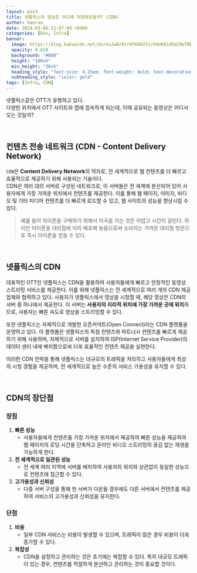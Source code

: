 ```yaml
---
layout: post
title: 넷플릭스의 영상은 어디에 저장돼있을까? (CDN)
author: haeran
date: 2024-03-06 21:07:00 +0900
categories: [Dev, Infra]
banner:
  image: https://blog.kakaocdn.net/dn/ouJwB/btrNTKHSU7z/O4mR8idXeCNeTBE9XFjl60/img.png
  opacity: 0.618
  background: "#000"
  height: "100vh"
  min_height: "38vh"
  heading_style: "font-size: 4.25em; font-weight: bold; text-decoration: underline"
  subheading_style: "color: gold"
tags: [Infra, CDN]
---
```


넷플릭스같은 OTT가 유행하고 있다. <br/>
다양한 위치에서 OTT 사이트와 앱에 접속하게 되는데, 이때 공유되는 동영상은 어디서 오는 것일까?

<br/>

## 컨텐츠 전송 네트워크 (CDN - Content Delivery Network)

`CDN`은 **Content Delivery Network**의 약자로, 전 세계적으로 웹 컨텐츠를 더 빠르고 효율적으로 제공하기 위해 사용되는 기술이다.<br/>
CDN은 여러 대의 서버로 구성된 네트워크로, 이 서버들은 전 세계에 분산되어 있어 사용자에게 가장 가까운 위치에서 컨텐츠를 제공한다. 이를 통해 웹 페이지, 이미지, 비디오 및 기타 미디어 컨텐츠를 더 빠르게 로드할 수 있고, 웹 사이트의 성능을 향상시킬 수 있다.

> 예를 들어 아이폰을 구매하기 위해서 미국을 가는 것은 어렵고 시간이 걸린다. 하지만 아이폰을 대리점에 미리 배포해 놓음으로써 소비자는 가까운 대리점 방문으로 즉시 아이폰을 얻을 수 있다.

<br/>

## 넷플릭스의 CDN

대표적인 OTT인 넷플릭스는 CDN을 활용하여 사용자들에게 빠르고 안정적인 동영상 스트리밍 서비스를 제공한다. 이를 위해 넷플릭스는 전 세계적으로 여러 개의 CDN 제공업체와 협력하고 있다. 사용자가 넷플릭스에서 영상을 시청할 때, 해당 영상은 CDN의 서버 중 하나에서 제공한다. 이 서버는 **사용자의 지리적 위치에 가장 가까운 곳에 위치**하므로, 사용자는 빠른 속도로 영상을 스트리밍할 수 있다.

또한 넷플릭스는 자체적으로 개발한 오픈커넥트(Open Connect)라는 CDN 플랫폼을 운영하고 있다. 이 플랫폼은 넷플릭스의 독점 컨텐츠와 파트너사 컨텐츠를 빠르게 제공하기 위해 사용하며, 자체적으로 서버를 설치하여 ISP(Internet Service Provider)의 데이터 센터 내에 배치함으로써 더욱 효율적인 컨텐츠 제공을 실현한다.

이러한 CDN 전략을 통해 넷플릭스는 대규모의 트래픽을 처리하고 사용자들에게 최상의 시청 경험을 제공하며, 전 세계적으로 높은 수준의 서비스 가용성을 유지할 수 있다.

<br/>

## CDN의 장단점

### 장점

1. **빠른 성능**
    - 사용자들에게 컨텐츠를 가장 가까운 위치에서 제공하여 빠른 성능을 제공하여 웹 페이지의 로딩 시간을 단축하고 온라인 비디오 스트리밍의 끊김 없는 재생을 가능하게 한다.
2. **전 세계적으로 일관된 성능**
    - 전 세계 여러 지역에 서버를 배치하여 사용자의 위치와 상관없이 동일한 성능으로 컨텐츠에 접근할 수 있다.
3. **고가용성과 신뢰성**
    - 다중 서버 구성을 통해 한 서버가 다운될 경우에도 다른 서버에서 컨텐츠를 제공하여 서비스의 고가용성과 신뢰성을 유지한다.

### 단점
1. **비용**
    - 일부 CDN 서비스는 비용이 발생할 수 있으며, 트래픽이 많은 경우 비용이 더욱 증가할 수 있다.
2. **복잡성**
    - CDN을 설정하고 관리하는 것은 초기에는 복잡할 수 있다. 특히 대규모 트래픽이 있는 경우, 컨텐츠를 적절하게 분산하고 관리하는 것이 중요할 것이다.

<br/>